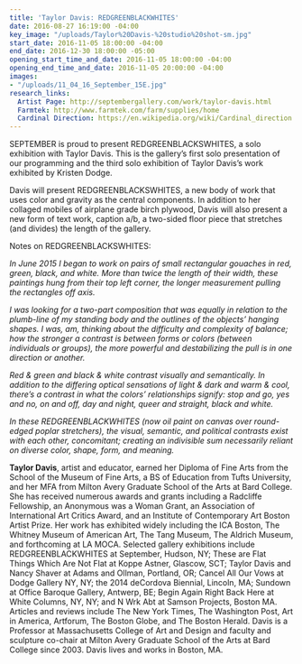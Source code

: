 ```yaml
---
title: 'Taylor Davis: REDGREENBLACKWHITES'
date: 2016-08-27 16:19:00 -04:00
key_image: "/uploads/Taylor%20Davis-%20studio%20shot-sm.jpg"
start_date: 2016-11-05 18:00:00 -04:00
end_date: 2016-12-30 18:00:00 -05:00
opening_start_time_and_date: 2016-11-05 18:00:00 -04:00
opening_end_time_and_date: 2016-11-05 20:00:00 -04:00
images:
- "/uploads/11_04_16_September_15E.jpg"
research_links:
  Artist Page: http://septembergallery.com/work/taylor-davis.html
  Farmtek: http://www.farmtek.com/farm/supplies/home
  Cardinal Direction: https://en.wikipedia.org/wiki/Cardinal_direction
---
```


SEPTEMBER is proud to present REDGREENBLACKSWHITES, a solo exhibition with Taylor Davis. This is the gallery’s first solo presentation of our programming and the third solo exhibition of Taylor Davis’s work exhibited by Kristen Dodge. 

Davis will present REDGREENBLACKSWHITES, a new body of work that uses color and gravity as the central components. In addition to her collaged mobiles of airplane grade birch plywood, Davis will also present a new form of text work, caption a/b, a two-sided floor piece that stretches (and divides) the length of the gallery.

Notes on REDGREENBLACKSWHITES:

<i>In June 2015 I began to work on pairs of small rectangular gouaches in red, green, black, and white. More than twice the length of their width, these paintings hung from their top left corner, the longer measurement pulling the rectangles off axis.

I was looking for a two-part composition that was equally in relation to the plumb-line of my standing body and the outlines of the objects’ hanging shapes. I was, am, thinking about the difficulty and complexity of balance; how the stronger a contrast is between forms or colors (between individuals or groups), the more powerful and destabilizing the pull is in one direction or another.

Red & green and black & white contrast visually and semantically. In addition to the differing optical sensations of light & dark and warm & cool, there’s a contrast in what the colors’ relationships signify: stop and go, yes and no, on and off, day and night, queer and straight, black and white.

In these REDGREENBLACKWHITES (now oil paint on canvas over round-edged poplar stretchers), the visual, semantic, and political contrasts exist with each other, concomitant; creating an indivisible sum necessarily reliant on diverse color, shape, form, and meaning.</i> 



<b>Taylor Davis</b>, artist and educator, earned her Diploma of Fine Arts from the School of the Museum of Fine Arts, a BS of Education from Tufts University, and her MFA from Milton Avery Graduate School of the Arts at Bard College. She has received numerous awards and grants including a Radcliffe Fellowship, an Anonymous was a Woman Grant, an Association of International Art Critics Award, and an Institute of Contemporary Art Boston Artist Prize. Her work has exhibited widely including the ICA Boston, The Whitney Museum of American Art, The Tang Museum, The Aldrich Museum, and forthcoming at LA MOCA. Selected gallery exhibitions include REDGREENBLACKWHITES at September, Hudson, NY; These are Flat Things Which Are Not Flat at Koppe Astner, Glascow, SCT; Taylor Davis and Nancy Shaver at Adams and Ollman, Portland, OR; Cancel All Our Vows at Dodge Gallery NY, NY; the 2014 deCordova Biennial, Lincoln, MA;  Sundown at Office Baroque Gallery, Antwerp, BE; Begin Again Right Back Here at White Columns, NY, NY;  and N Wrk Abt at Samson Projects, Boston MA. Articles and reviews include The New York Times, The Washington Post, Art in America, Artforum, The Boston Globe, and The Boston Herald. Davis is a Professor at Massachusetts College of Art and Design and faculty and sculpture co-chair at Milton Avery Graduate School of the Arts at Bard College since 2003. Davis lives and works in Boston, MA.